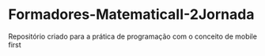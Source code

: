 # Formadores-MatematicaII-2Jornada
Repositório criado para a prática de programação com o conceito de mobile first
